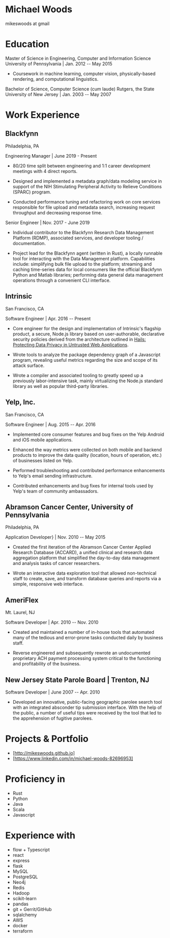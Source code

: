 Michael Woods
=============

mikeswoods at gmail

Education
=========

Master of Science in Engineering, Computer and Information Science
University of Pennsylvania | Jan. 2012 -- May 2015

* Coursework in machine learning, computer vision, physically-based rendering,
  and computational linguistics.

Bachelor of Science, Computer Science (cum laude)
Rutgers, the State University of New Jersey | Jan. 2003 -- May 2007

Work Experience
===============

Blackfynn
---------

Philadelphia, PA

Engineering Manager | June 2019 - Present

- 80/20 time split between engineering and 1:1 career development meetings with
  4 direct reports.

- Designed and implemented a metadata graph/data modeling service in support of
  the NIH Stimulating Peripheral Activity to Relieve Conditions (SPARC) program.

- Conducted performance tuning and refactoring work on core services responsible
  for file upload and metadata search, increasing request throughput and
  decreasing response time.

Senior Engineer | Nov. 2017 - June 2019

- Individual contributor to the Blackfynn Research Data Management Platform
  (RDMP), associated services, and developer tooling / documentation.

- Project lead for the Blackfynn agent (written in Rust), a locally runnable
  tool for interacting with the Data Management platform. Capabilities include:
  simplifying bulk file upload to the platform; streaming and caching time-series
  data for local consumers like the official Blackfynn Python and Matlab
  libraries; performing data general data management operations through a
  convenient CLI interface.

Intrinsic
---------

San Francisco, CA

Software Engineer | Apr. 2016 -- Present

- Core engineer for the design and implementation of Intrinsic's flagship
  product, a secure, Node.js library based on user-authorable, declarative
  security policies derived from the architecture outlined
  in [Hails: Protecting Data Privacy in Untrusted Web Applications](https://www.usenix.org/node/170829).

- Wrote tools to analyze the package dependency graph of a Javascript program,
  revealing useful metrics regarding the size and scope of its attack surface.

- Wrote a compiler and associated tooling to greatly speed up a previously
  labor-intensive task, mainly virtualizing the Node.js standard library as
  well as popular third-party libraries.

Yelp, Inc.
----------

San Francisco, CA

Software Engineer | Aug. 2015 -- Apr. 2016

- Implemented core consumer features and bug fixes on the Yelp Android and iOS
  mobile applications.

- Enhanced the way metrics were collected on both mobile and backend products
  to improve the data quality (location, hours of operation, etc.) of
  businesses listed on Yelp.

- Performed troubleshooting and contributed performance enhancements to Yelp's
  email sending infrastructure.

- Contributed enhancements and bug fixes for internal tools used by Yelp's
  team of community ambassadors.

Abramson Cancer Center, University of Pennsylvania
--------------------------------------------------

Philadelphia, PA

Application Developer} | Nov. 2010 -- May 2015

- Created the first iteration of the Abramson Cancer Center Applied Research
  Database (ACCARD), a unified clinical and research data aggregation platform
  that simplified the day-to-day data management and analysis tasks of cancer
  researchers.

- Wrote an interactive data exploration tool that allowed
  non-technical staff to create, save, and transform
  database queries and reports via a simple, responsive web interface.

AmeriFlex
---------

Mt. Laurel, NJ

Software Developer | Apr. 2010 -- Nov. 2010

- Created and maintained a number of in-house tools that automated many of the
  tedious and error-prone tasks conducted daily by business staff.

- Reverse engineered and subsequently rewrote an undocumented proprietary ACH
  payment processing system critical to the functioning and profitability of
  the business.


New Jersey State Parole Board | Trenton, NJ
-------------------------------------------

Software Developer | June 2007 -- Apr. 2010

- Developed an innovative, public-facing geographic parolee search tool with an
  integrated absconder tip submission interface. With the help of the public, a
  number of useful tips were received by the tool that led to the apprehension
  of fugitive parolees.


Projects & Portfolio
====================

- [http://mikeswoods.github.io]
- [https://www.linkedin.com/in/michael-woods-82696953]

Proficiency in
==============

- Rust
- Python
- Java
- Scala
- Javascript


Experience with
===============

- flow + Typescript
- react
- express
- flask
- MySQL
- PostgreSQL
- Neo4j
- Redis
- Hadoop
- scikit-learn
- pandas
- git + Gerrit/GitHub
- sqlalchemy
- AWS
- docker
- terraform

